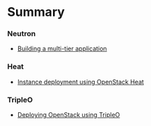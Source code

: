 # Summary


### Neutron

  * [Building a multi-tier application](neutron/building-multitier-application.md)


### Heat

  * [Instance deployment using OpenStack Heat](heat/deployment-using-heat.md)


### TripleO

  * [Deploying OpenStack using TripleO](tripleo/deploying-openstack-using-tripleo.md)
